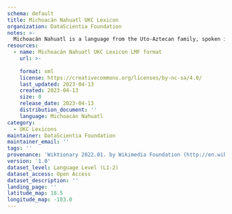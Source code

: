 ```yaml
---
schema: default
title: Michoacán Nahuatl UKC Lexicon
organization: DataScientia Foundation
notes: >-
  Michoacán Nahuatl is a language from the Uto-Aztecan family, spoken in North America. The UKC Lexicon of Michoacán Nahuatl is represented as a lexico-semantic network. It consists of words, word senses, synsets, as well as sense-level and synset-level relationships.
resources:
  - name: Michoacán Nahuatl UKC Lexicon LMF format
    url: >-
      
    format: xml
    license: https://creativecommons.org/licenses/by-nc-sa/4.0/
    last_updated: 2023-04-13
    created: 2023-04-13
    size: 0
    release_date: 2023-04-13
    distribution_document: ''
    language: Michoacán Nahuatl
category:
  - UKC Lexicons
maintainer: DataScientia Foundation
maintainer_email: ''
tags: ''
provenance: 'Wiktionary 2022.01. by Wikimedia Foundation (http://en.wiktionary.org); Princeton WordNet 2.1 by Princeton University (https://wordnet.princeton.edu)'
version: '1.0'
dataset_level: Language Level (L1-2)
dataset_access: Open Access
dataset_description: ''
landing_page: ''
latitude_map: 18.5
longitude_map: -103.0
---
```

